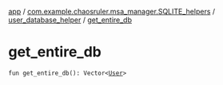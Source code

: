 [app](../../index.md) / [com.example.chaosruler.msa_manager.SQLITE_helpers](../index.md) / [user_database_helper](index.md) / [get_entire_db](.)

# get_entire_db

`fun get_entire_db(): Vector<`[`User`](../../com.example.chaosruler.msa_manager.object_types/-user/index.md)`>`
